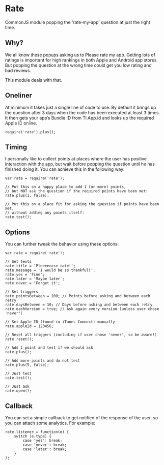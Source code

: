 # Rate
CommonJS module popping the 'rate-my-app' question at just the right time.

## Why?
We all know these popups asking us to Please rate my app. Getting lots of ratings is important for high rankings in both Apple and Android app stores. But popping the question at the wrong time could get you low rating and bad reviews.

This module deals with that.

## Oneliner
At minimum it takes just a single line of code to use. By default it brings up the question after 3 days when the code has been executed at least 3 times. It then gets your app’s Bundle ID from Ti.App.id and looks up the required Apple ID online.

```
require('rate').plus();
```

## Timing
I personally like to collect points at places where the user has positive interaction with the app, but wait before popping the question until he has finished doing it. You can achieve this in the following way:

```
var rate = require('rate');
 
// Put this on a happy place to add 1 (or more) points,
// but NOT ask the question if the required points have been met:
rate.plus(1, false);
 
// Put this on a place fit for asking the question if points have been met,
// without adding any points itself:
rate.test();
```

## Options
You can further tweak the behavior using these options:

```
var rate = require('rate');
 
// Set texts
rate.title = 'Pleeeeease rate!';
rate.message = 'I would be so thankful!';
rate.yes = 'Fine';
rate.later = 'Maybe later';
rate.never = 'Forget it';
 
// Set triggers
rate.pointsBetween = 100; // Points before asking and between each retry
rate.daysBetween = 10; // Days before asking and between each retry
rate.eachVersion = true; // Ask again every version (unless user chose 'never')
 
// Set Apple ID (found in iTunes Connect) manually
rate.appleId = 123456;
 
// Reset all triggers (including if user chose 'never', so be aware!)
rate.reset();
 
// Add 1 point and test if we should ask
rate.plus();
 
// Add more points and do not test
rate.plus(5, false);
 
// Just test
rate.test();
 
// Just ask
rate.open();
```

## Callback
You can set a simple callback to get notified of the response of the user, so you can attach some analytics. For example:

```
rate.listener = function(e) {
    switch (e.type) {
        case 'yes': break;
        case 'never': break;
        case 'later': break;
    }
};
```
